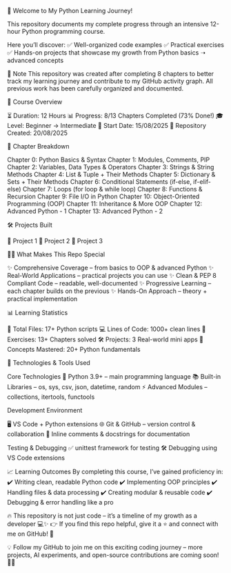 🚀 Welcome to My Python Learning Journey!

This repository documents my complete progress through an intensive 12-hour Python programming course.

Here you’ll discover:
✅ Well-organized code examples
✅ Practical exercises
✅ Hands-on projects that showcase my growth from Python basics ➝ advanced concepts

📌 Note
This repository was created after completing 8 chapters to better track my learning journey and contribute to my GitHub activity graph.
All previous work has been carefully organized and documented.

🎯 Course Overview

⏳ Duration: 12 Hours
📊 Progress: 8/13 Chapters Completed (73% Done!)
🎓 Level: Beginner → Intermediate
📅 Start Date: 15/08/2025
📂 Repository Created: 20/08/2025

📖 Chapter Breakdown

Chapter 0: Python Basics & Syntax
Chapter 1: Modules, Comments, PIP
Chapter 2: Variables, Data Types & Operators
Chapter 3: Strings & String Methods
Chapter 4: List & Tuple + Their Methods
Chapter 5: Dictionary & Sets + Their Methods
Chapter 6: Conditional Statements (if-else, if-elif-else)
Chapter 7: Loops (for loop & while loop)
Chapter 8: Functions & Recursion
Chapter 9: File I/O in Python
Chapter 10: Object-Oriented Programming (OOP)
Chapter 11: Inheritance & More OOP
Chapter 12: Advanced Python - 1
Chapter 13: Advanced Python - 2

🛠️ Projects Built

📌 Project 1
📌 Project 2
📌 Project 3

💼🌟 What Makes This Repo Special

✨ Comprehensive Coverage – from basics to OOP & advanced Python
✨ Real-World Applications – practical projects you can use
✨ Clean & PEP 8 Compliant Code – readable, well-documented
✨ Progressive Learning – each chapter builds on the previous
✨ Hands-On Approach – theory + practical implementation

📊 Learning Statistics

📂 Total Files: 17+ Python scripts
💻 Lines of Code: 1000+ clean lines
📝 Exercises: 13+ Chapters solved
🛠️ Projects: 3 Real-world mini apps
🎯 Concepts Mastered: 20+ Python fundamentals

🔧 Technologies & Tools Used

Core Technologies
🐍 Python 3.9+ – main programming language
📚 Built-in Libraries – os, sys, csv, json, datetime, random
⚡ Advanced Modules – collections, itertools, functools

Development Environment

🖥️ VS Code + Python extensions
🌐 Git & GitHub – version control & collaboration
📝 Inline comments & docstrings for documentation

Testing & Debugging
✅ unittest framework for testing
🛠️ Debugging using VS Code extensions

📈 Learning Outcomes
By completing this course, I’ve gained proficiency in:
✔️ Writing clean, readable Python code
✔️ Implementing OOP principles
✔️ Handling files & data processing
✔️ Creating modular & reusable code
✔️ Debugging & error handling like a pro

🔥 This repository is not just code – it’s a timeline of my growth as a developer 💻✨
👉 If you find this repo helpful, give it a ⭐ and connect with me on GitHub! 🚀

💡 Follow my GitHub to join me on this exciting coding journey – more projects, AI experiments, and open-source contributions are coming soon! 🚀🐍
